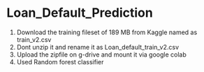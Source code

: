 # Loan_Default_Prediction
1. Download the training fileset of 189 MB from Kaggle named as train_v2.csv
2. Dont unzip it and rename it as Loan_default_train_v2.csv
3. Upload the zipfile on g-drive and mount it via google colab
4. Used Random forest classifier
